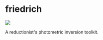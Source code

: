 # friedrich

[![](http://img.shields.io/badge/arXiv-1708.02583-orange.svg?style=flat)](https://arxiv.org/abs/1708.02583)

A reductionist's photometric inversion toolkit.
